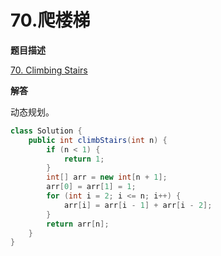# 70.爬楼梯

**题目描述**

[70. Climbing Stairs](https://leetcode.com/problems/climbing-stairs/)

**解答**

动态规划。

```java
class Solution {
    public int climbStairs(int n) {
        if (n < 1) {
            return 1;
        }
        int[] arr = new int[n + 1];
        arr[0] = arr[1] = 1;
        for (int i = 2; i <= n; i++) {
            arr[i] = arr[i - 1] + arr[i - 2];
        }
        return arr[n];
    }
}
```